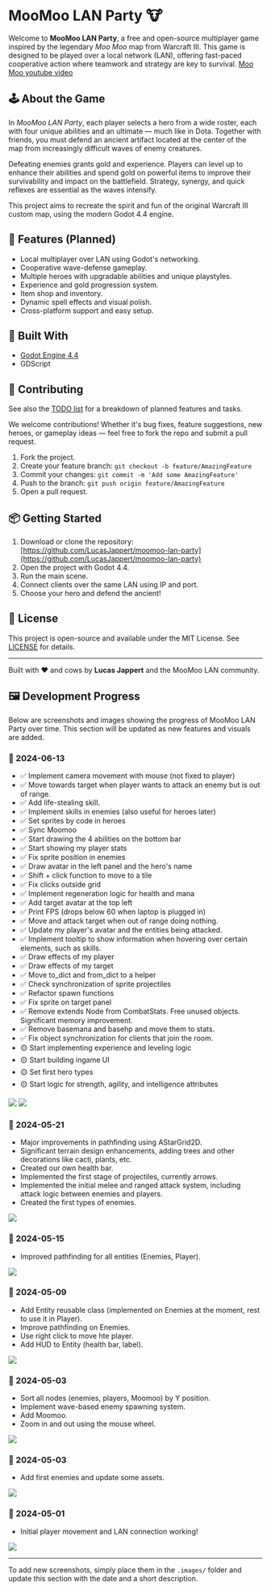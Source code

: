 # MooMoo LAN Party 🐮

Welcome to **MooMoo LAN Party**, a free and open-source multiplayer game inspired by the legendary _Moo Moo_ map from Warcraft III. This game is designed to be played over a local network (LAN), offering fast-paced cooperative action where teamwork and strategy are key to survival.
[Moo Moo youtube video](https://www.youtube.com/watch?v=JKrPTaYtr-A)

## 🕹️ About the Game

In _MooMoo LAN Party_, each player selects a hero from a wide roster, each with four unique abilities and an ultimate — much like in Dota. Together with friends, you must defend an ancient artifact located at the center of the map from increasingly difficult waves of enemy creatures.

Defeating enemies grants gold and experience. Players can level up to enhance their abilities and spend gold on powerful items to improve their survivability and impact on the battlefield. Strategy, synergy, and quick reflexes are essential as the waves intensify.

This project aims to recreate the spirit and fun of the original Warcraft III custom map, using the modern Godot 4.4 engine.

## 🚀 Features (Planned)

- Local multiplayer over LAN using Godot's networking.
- Cooperative wave-defense gameplay.
- Multiple heroes with upgradable abilities and unique playstyles.
- Experience and gold progression system.
- Item shop and inventory.
- Dynamic spell effects and visual polish.
- Cross-platform support and easy setup.

## 🧠 Built With

- [Godot Engine 4.4](https://godotengine.org/)
- GDScript

## 👐 Contributing

See also the [TODO list](TODO.md) for a breakdown of planned features and tasks.

We welcome contributions! Whether it's bug fixes, feature suggestions, new heroes, or gameplay ideas — feel free to fork the repo and submit a pull request.

1. Fork the project.
2. Create your feature branch: `git checkout -b feature/AmazingFeature`
3. Commit your changes: `git commit -m 'Add some AmazingFeature'`
4. Push to the branch: `git push origin feature/AmazingFeature`
5. Open a pull request.

## 📦 Getting Started

1. Download or clone the repository: [https://github.com/LucasJappert/moomoo-lan-party](https://github.com/LucasJappert/moomoo-lan-party)
2. Open the project with Godot 4.4.
3. Run the main scene.
4. Connect clients over the same LAN using IP and port.
5. Choose your hero and defend the ancient!

## 📃 License

This project is open-source and available under the MIT License. See [LICENSE](LICENSE) for details.

---

Built with ❤️ and cows by **Lucas Jappert** and the MooMoo LAN community.

## 🖼️ Development Progress

Below are screenshots and images showing the progress of MooMoo LAN Party over time. This section will be updated as new features and visuals are added.

### 📅 2024-06-13

- ✅ Implement camera movement with mouse (not fixed to player)
- ✅ Move towards target when player wants to attack an enemy but is out of range.
- ✅ Add life-stealing skill.
- ✅ Implement skills in enemies (also useful for heroes later)
- ✅ Set sprites by code in heroes
- ✅ Sync Moomoo
- ✅ Start drawing the 4 abilities on the bottom bar
- ✅ Start showing my player stats
- ✅ Fix sprite position in enemies
- ✅ Draw avatar in the left panel and the hero's name
- ✅ Shift + click function to move to a tile
- ✅ Fix clicks outside grid
- ✅ Implement regeneration logic for health and mana
- ✅ Add target avatar at the top left
- ✅ Print FPS (drops below 60 when laptop is plugged in)
- ✅ Move and attack target when out of range doing nothing.
- ✅ Update my player's avatar and the entities being attacked.
- ✅ Implement tooltip to show information when hovering over certain elements, such as skills.
- ✅ Draw effects of my player
- ✅ Draw effects of my target
- ✅ Move to_dict and from_dict to a helper
- ✅ Check synchronization of sprite projectiles
- ✅ Refactor spawn functions
- ✅ Fix sprite on target panel
- ✅ Remove extends Node from CombatStats. Free unused objects. Significant memory improvement.
- ✅ Remove basemana and basehp and move them to stats.
- ✅ Fix object synchronization for clients that join the room.
- 🟡 Start implementing experience and leveling logic
- 🟡 Start building ingame UI
- 🟡 Set first hero types
- 🟡 Start logic for strength, agility, and intelligence attributes

![](.images/image7.png)
![](.images/image8.png)

### 📅 2024-05-21

- Major improvements in pathfinding using AStarGrid2D.
- Significant terrain design enhancements, adding trees and other decorations like cacti, plants, etc.
- Created our own health bar.
- Implemented the first stage of projectiles, currently arrows.
- Implemented the initial melee and ranged attack system, including attack logic between enemies and players.
- Created the first types of enemies.

![](.images/image5.png)

### 📅 2024-05-15

- Improved pathfinding for all entities (Enemies, Player).

![](.images/image4.png)

### 📅 2024-05-09

- Add Entity reusable class (implemented on Enemies at the moment, rest to use it in Player).
- Improve pathfinding on Enemies.
- Use right click to move hte player.
- Add HUD to Entity (health bar, label).

![](.images/image4.png)

### 📅 2024-05-03

- Sort all nodes (enemies, players, Moomoo) by Y position.
- Implement wave-based enemy spawning system.
- Add Moomoo.
- Zoom in and out using the mouse wheel.

![](.images/image3.png)

### 📅 2024-05-03

- Add first enemies and update some assets.

![](.images/image2.png)

### 📅 2024-05-01

- Initial player movement and LAN connection working!

![](.images/image1.png)

---

To add new screenshots, simply place them in the `.images/` folder and update this section with the date and a short description.
